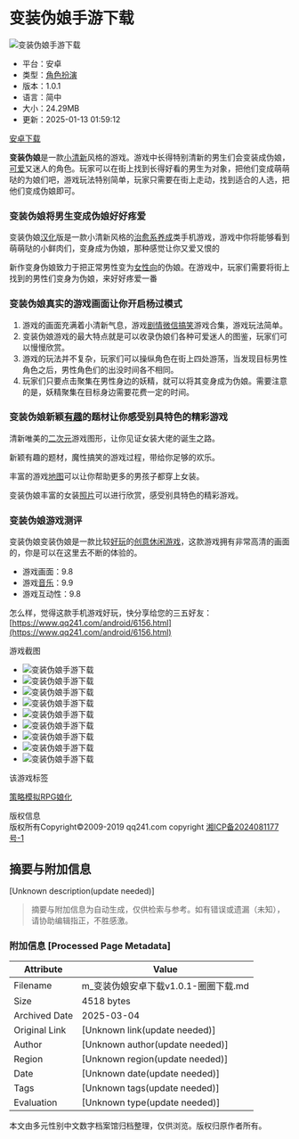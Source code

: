 # 变装伪娘手游下载

![变装伪娘手游下载](https://img.qq241.com/uploads/images/thumb/2019/1126/1574751066434225.jpg)

- 平台：安卓
- 类型：[角色扮演](https://www.qq241.com/android/1_14_1_1/)
- 版本：1.0.1
- 语言：简中
- 大小：24.29MB
- 更新：2025-01-13 01:59:12

[安卓下载](https://dl.byhh.net/6_84460)

**变装伪娘**是一款[小清新](https://www.qq241.com/tag/xiaoqingxin/)风格的游戏。游戏中长得特别清新的男生们会变装成伪娘，[可爱](https://www.qq241.com/tag/keai/)又迷人的角色。玩家可以在街上找到长得好看的男生为对象，把他们变成萌萌哒的为娘们吧，游戏玩法特别简单，玩家只需要在街上走动，找到适合的人选，把他们变成伪娘即可。

### 变装伪娘将男生变成伪娘好好疼爱

变装伪娘[汉化](https://www.qq241.com/tag/hanhua/)版是一款小清新风格的[治愈系](https://www.qq241.com/tag/zhiyu/)[养成](https://www.qq241.com/tag/yangcheng/)类手机游戏，游戏中你将能够看到萌萌哒的小鲜肉们，变身成为伪娘，那种感觉让你又爱又恨的

新作变身伪娘致力于把正常男性变为[女性向](https://www.qq241.com/tag/nvxingx/)的伪娘。在游戏中，玩家们需要将街上找到的男性们变身为伪娘，来好好疼爱一番

### 变装伪娘真实的游戏画面让你开启杨过模式

1. 游戏的画面充满着小清新气息，游戏[剧情](https://www.qq241.com/tag/juqing/)[微信](https://www.qq241.com/zt/weixin/)[搞笑](https://www.qq241.com/tag/gx/)游戏合集，游戏玩法简单。
2. 变装伪娘游戏的最大特点就是可以收录伪娘们各种可爱迷人的图鉴，玩家们可以慢慢欣赏。
3. 游戏的玩法并不复杂，玩家们可以操纵角色在街上四处游荡，当发现目标男性角色之后，男性角色们的出没时间各不相同。
4. 玩家们只要点击聚集在男性身边的妖精，就可以将其变身成为伪娘。需要注意的是，妖精聚集在目标身边需要花费一定的时间。

### 变装伪娘新颖[有趣](https://www.qq241.com/tag/youqu/)的题材让你感受别具特色的精彩游戏

清新唯美的[二次元](https://www.qq241.com/tag/erciyuan/)游戏图形，让你见证女装大佬的诞生之路。

新颖有趣的题材，魔性搞笑的游戏过程，带给你足够的欢乐。

丰富的游戏[地图](https://www.qq241.com/tag/map/)可以让你帮助更多的男孩子都穿上女装。

变装伪娘丰富的女装[照片](https://www.qq241.com/tag/zhaopian/)可以进行欣赏，感受别具特色的精彩游戏。

### 变装伪娘游戏测评

变装伪娘变装伪娘是一款比较[好玩](https://www.qq241.com/tag/haowan/)的[创意](https://www.qq241.com/tag/chuangyi/)[休闲游戏](https://www.qq241.com/tag/xiuxianyouxi/)，这款游戏拥有非常高清的画面的，你是可以在这里去不断的体验的。

- 游戏画面：9.8
- 游戏[音乐](https://www.qq241.com/tag/yinyue/)：9.9
- 游戏互动性：9.8

怎么样，觉得这款手机游戏好玩，快分享给您的三五好友：[https://www.qq241.com/android/6156.html](https://www.qq241.com/android/6156.html)

游戏截图

- ![变装伪娘手游下载](https://img.qq241.com/uploads/images/img/2019/1126/1574751461369429.jpg)
- ![变装伪娘手游下载](https://img.qq241.com/uploads/images/img/2019/1126/1574751461498471.jpg)
- ![变装伪娘手游下载](https://img.qq241.com/uploads/images/img/2019/1126/1574751461721258.jpg)
- ![变装伪娘手游下载](https://img.qq241.com/uploads/images/img/2019/1126/1574751461981210.jpg)
- ![变装伪娘手游下载](https://img.qq241.com/uploads/images/img/2019/1126/1574751461369429.jpg)
- ![变装伪娘手游下载](https://img.qq241.com/uploads/images/img/2019/1126/1574751461498471.jpg)
- ![变装伪娘手游下载](https://img.qq241.com/uploads/images/img/2019/1126/1574751461721258.jpg)
- ![变装伪娘手游下载](https://img.qq241.com/uploads/images/img/2019/1126/1574751461981210.jpg)
- ![变装伪娘手游下载](https://img.qq241.com/uploads/images/img/2019/1126/1574751461369429.jpg)

该游戏标签

[策略模拟](https://www.qq241.com/tag/celuemoyi/)[RPG](https://www.qq241.com/tag/rpg/)[娘化](https://www.qq241.com/tag/nianghua/)

版权信息  
版权所有Copyright©2009-2019 qq241.com copyright [湘ICP备2024081177号-1](https://beian.miit.gov.cn/#/Integrated/index)
<!-- tcd_original_link https://m.qq241.com/android/6156.html -->


## 摘要与附加信息

<!-- tcd_abstract -->
[Unknown description(update needed)]
<!-- tcd_abstract_end -->

> 摘要与附加信息为自动生成，仅供检索与参考。如有错误或遗漏（未知），请协助编辑指正，不胜感激。

### 附加信息 [Processed Page Metadata]

| Attribute       | Value                                  |
|-----------------|----------------------------------------|
| Filename        | m_变装伪娘安卓下载v1.0.1-圈圈下载.md                             |
| Size            | 4518 bytes                           |
| Archived Date   | 2025-03-04                             |
| Original Link   | [Unknown link(update needed)]                       |
| Author          | [Unknown author(update needed)]                               |
| Region          | [Unknown region(update needed)]                               |
| Date            | [Unknown date(update needed)]                                 |
| Tags            | [Unknown tags(update needed)]                                 |
| Evaluation            | [Unknown type(update needed)]                                 |
<!-- tcd_table_end -->

本文由多元性别中文数字档案馆归档整理，仅供浏览。版权归原作者所有。
